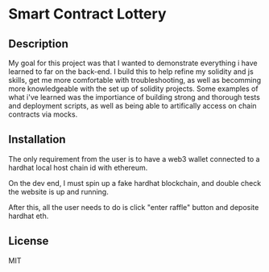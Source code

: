 # Smart Contract Lottery

## Description

My goal for this project was that I wanted to demonstrate everything i have learned to far on the back-end. I build this to help refine my solidity and js skills, get me more comfortable with troubleshooting, as well as becomming more knowledgeable with the set up of solidity projects. Some examples of what i've learned was the importiance of building strong and thorough tests and deployment scripts, as well as being able to artifically access on chain contracts via mocks. 

## Installation



The only requirement from the user is to have a web3 wallet connected to a hardhat local host chain id with ethereum.

On the dev end, I must spin up a fake hardhat blockchain, and double check the website is up and running. 

After this, all the user needs to do is click "enter raffle" button and deposite hardhat eth.
  

## License

MIT

